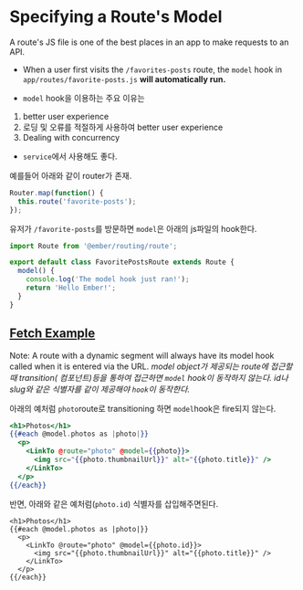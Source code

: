 
# Specifying a Route's Model

A route's JS file is one of the best places in an app to make requests to an API.

- When a user first visits the `/favorites-posts` route, the `model` hook in `app/routes/favorite-posts.js` **will automatically run.**

- `model` hook을 이용하는 주요 이유는 
1. better user experience
2. 로딩 및 오류를 적절하게 사용하여 better user experience
3. Dealing with concurrency

- `service`에서 사용해도 좋다.



예를들어 아래와 같이 router가 존재.

``` app/router.js
Router.map(function() {
  this.route('favorite-posts');
});
```

유저가 `/favorite-posts`를 방문하면 `model`은 아래의 js파일의 hook한다.

``` app/routes/favorites-posts.js
import Route from '@ember/routing/route';

export default class FavoritePostsRoute extends Route {
  model() {
    console.log('The model hook just ran!');
    return 'Hello Ember!';
  }
}
```


## [Fetch Example](https://guides.emberjs.com/release/routing/specifying-a-routes-model/#toc_fetch-example)

Note: A route with a dynamic segment will always have its model hook called when it is entered via the URL. *model object가 제공되는 route에 접근할 때 transition(<LinkTo/> 컴포넌트)등을 통하여 접근하면 `model` hook이 동작하지 않는다. id나 slug와 같은 식별자를 같이 제공해야 `hook`이 동작한다.*

아래의 예처럼 `photo`route로 transitioning 하면 `model`hook은 fire되지 않는다.

``` app/templates/photos.hbs
<h1>Photos</h1>
{{#each @model.photos as |photo|}}
  <p>
    <LinkTo @route="photo" @model={{photo}}>
      <img src="{{photo.thumbnailUrl}}" alt="{{photo.title}}" />
    </LinkTo>
  </p>
{{/each}}

```

반면, 아래와 같은 예처럼(`photo.id`) 식별자를 삽입해주면된다.

```
<h1>Photos</h1>
{{#each @model.photos as |photo|}}
  <p>
    <LinkTo @route="photo" @model={{photo.id}}>
      <img src="{{photo.thumbnailUrl}}" alt="{{photo.title}}" />
    </LinkTo>
  </p>
{{/each}}
```

